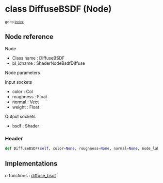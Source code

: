 # class DiffuseBSDF (Node)

<sub>go to [index](/docs/index.md)</sub>

## Node reference

Node
 - Class name : DiffuseBSDF
 - bl_idname : ShaderNodeBsdfDiffuse

Node parameters

Input sockets
 - color : Col
 - roughness : Float
 - normal : Vect
 - weight : Float

Output sockets
 - bsdf : Shader

### Header

``` python
def DiffuseBSDF(self, color=None, roughness=None, normal=None, node_label=None, node_color=None):
```

## Implementations

o functions : [diffuse_bsdf](/docs/Shader_classes/diffuse_bsdf.md)

